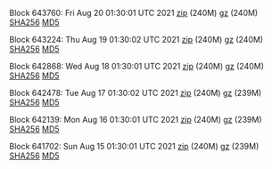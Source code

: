 Block 643760: Fri Aug 20 01:30:01 UTC 2021 [zip](https://files.01coin.io/mainnet/2021-08-20/bootstrap.dat.zip) (240M) [gz](https://files.01coin.io/mainnet/2021-08-20/bootstrap.dat.tar.gz) (240M) [SHA256](https://files.01coin.io/mainnet/2021-08-20/sha256.txt) [MD5](https://files.01coin.io/mainnet/2021-08-20/md5.txt)

Block 643224: Thu Aug 19 01:30:02 UTC 2021 [zip](https://files.01coin.io/mainnet/2021-08-19/bootstrap.dat.zip) (240M) [gz](https://files.01coin.io/mainnet/2021-08-19/bootstrap.dat.tar.gz) (240M) [SHA256](https://files.01coin.io/mainnet/2021-08-19/sha256.txt) [MD5](https://files.01coin.io/mainnet/2021-08-19/md5.txt)

Block 642868: Wed Aug 18 01:30:01 UTC 2021 [zip](https://files.01coin.io/mainnet/2021-08-18/bootstrap.dat.zip) (240M) [gz](https://files.01coin.io/mainnet/2021-08-18/bootstrap.dat.tar.gz) (240M) [SHA256](https://files.01coin.io/mainnet/2021-08-18/sha256.txt) [MD5](https://files.01coin.io/mainnet/2021-08-18/md5.txt)

Block 642478: Tue Aug 17 01:30:02 UTC 2021 [zip](https://files.01coin.io/mainnet/2021-08-17/bootstrap.dat.zip) (240M) [gz](https://files.01coin.io/mainnet/2021-08-17/bootstrap.dat.tar.gz) (239M) [SHA256](https://files.01coin.io/mainnet/2021-08-17/sha256.txt) [MD5](https://files.01coin.io/mainnet/2021-08-17/md5.txt)

Block 642139: Mon Aug 16 01:30:01 UTC 2021 [zip](https://files.01coin.io/mainnet/2021-08-16/bootstrap.dat.zip) (240M) [gz](https://files.01coin.io/mainnet/2021-08-16/bootstrap.dat.tar.gz) (239M) [SHA256](https://files.01coin.io/mainnet/2021-08-16/sha256.txt) [MD5](https://files.01coin.io/mainnet/2021-08-16/md5.txt)

Block 641702: Sun Aug 15 01:30:01 UTC 2021 [zip](https://files.01coin.io/mainnet/2021-08-15/bootstrap.dat.zip) (240M) [gz](https://files.01coin.io/mainnet/2021-08-15/bootstrap.dat.tar.gz) (239M) [SHA256](https://files.01coin.io/mainnet/2021-08-15/sha256.txt) [MD5](https://files.01coin.io/mainnet/2021-08-15/md5.txt)
